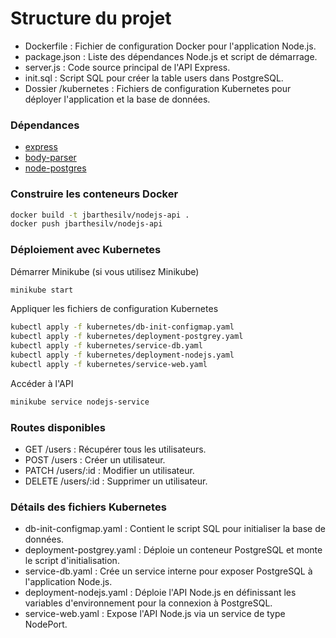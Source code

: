 # Structure du projet

- Dockerfile : Fichier de configuration Docker pour l'application Node.js.
- package.json : Liste des dépendances Node.js et script de démarrage.
- server.js : Code source principal de l'API Express.
- init.sql : Script SQL pour créer la table users dans PostgreSQL.
- Dossier /kubernetes : Fichiers de configuration Kubernetes pour déployer l'application et la base de données.

### Dépendances
- [express](https://www.npmjs.com/package/express)
- [body-parser](https://www.npmjs.com/package/body-parser)
- [node-postgres](https://www.npmjs.com/package/pg)

### Construire les conteneurs Docker
````bash
docker build -t jbarthesilv/nodejs-api .
docker push jbarthesilv/nodejs-api
````

### Déploiement avec Kubernetes
Démarrer Minikube (si vous utilisez Minikube)
````bash
minikube start
````

Appliquer les fichiers de configuration Kubernetes
````bash
kubectl apply -f kubernetes/db-init-configmap.yaml
kubectl apply -f kubernetes/deployment-postgrey.yaml
kubectl apply -f kubernetes/service-db.yaml
kubectl apply -f kubernetes/deployment-nodejs.yaml
kubectl apply -f kubernetes/service-web.yaml
````

Accéder à l'API
````bash
minikube service nodejs-service
````

### Routes disponibles
- GET /users : Récupérer tous les utilisateurs.
- POST /users : Créer un utilisateur.
- PATCH /users/:id : Modifier un utilisateur.
- DELETE /users/:id : Supprimer un utilisateur.

### Détails des fichiers Kubernetes
- db-init-configmap.yaml : Contient le script SQL pour initialiser la base de données.
- deployment-postgrey.yaml : Déploie un conteneur PostgreSQL et monte le script d'initialisation.
- service-db.yaml : Crée un service interne pour exposer PostgreSQL à l'application Node.js.
- deployment-nodejs.yaml : Déploie l'API Node.js en définissant les variables d'environnement pour la connexion à PostgreSQL.
- service-web.yaml : Expose l'API Node.js via un service de type NodePort.
